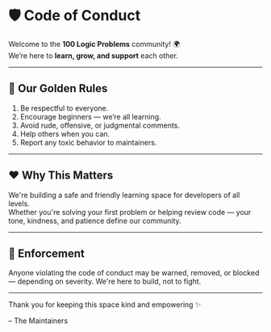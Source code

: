 # 🛡 Code of Conduct

Welcome to the **100 Logic Problems** community! 🌍  
We’re here to **learn, grow, and support** each other.

---

## 💬 Our Golden Rules

1. Be respectful to everyone.
2. Encourage beginners — we’re all learning.
3. Avoid rude, offensive, or judgmental comments.
4. Help others when you can.
5. Report any toxic behavior to maintainers.

---

## ❤️ Why This Matters

We're building a safe and friendly learning space for developers of all levels.  
Whether you're solving your first problem or helping review code — your tone, kindness, and patience define our community.

---

## 🚨 Enforcement

Anyone violating the code of conduct may be warned, removed, or blocked — depending on severity. We're here to build, not to fight.

---

Thank you for keeping this space kind and empowering ✨

– The Maintainers
